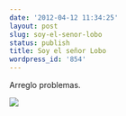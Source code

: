 ```yaml
---
date: '2012-04-12 11:34:25'
layout: post
slug: soy-el-senor-lobo
status: publish
title: Soy el señor Lobo
wordpress_id: '854'
---
```


Arreglo problemas.

[![](http://jjdenis.files.wordpress.com/2012/04/pulp-fiction-harvey-keitel-sr-lobo.jpg)](http://jjdenis.files.wordpress.com/2012/04/pulp-fiction-harvey-keitel-sr-lobo.jpg)
